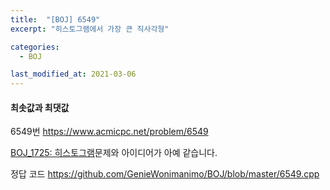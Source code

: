 ```yaml
---
title:  "[BOJ] 6549"
excerpt: "히스토그램에서 가장 큰 직사각형"

categories:
  - BOJ

last_modified_at: 2021-03-06
---
```


#### 최솟값과 최댓값

6549번 <https://www.acmicpc.net/problem/6549>

[BOJ_1725: 히스토그램](https://geniewonimanimo.github.io/boj/1725/)문제와 아이디어가 아예 같습니다.

정답 코드 <https://github.com/GenieWonimanimo/BOJ/blob/master/6549.cpp>